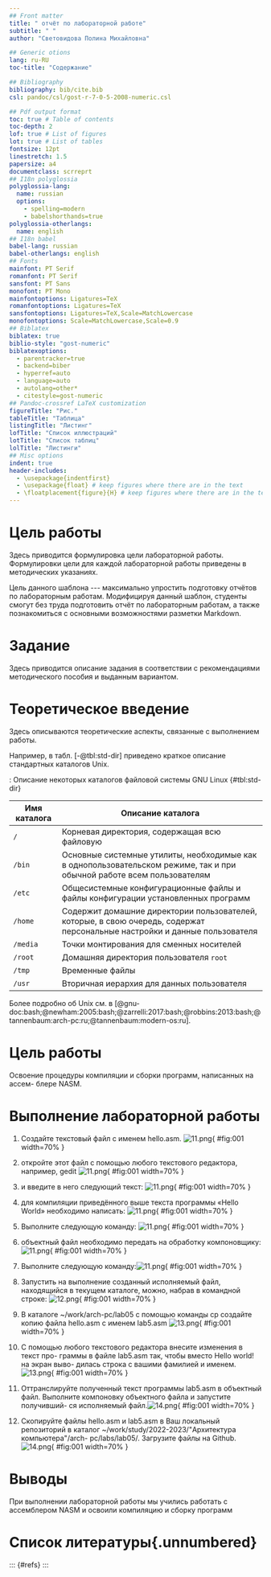 ```yaml
---
## Front matter
title: " отчёт по лабораторной работе"
subtitle: " "
author: "Световидова Полина Михайловна"

## Generic otions
lang: ru-RU
toc-title: "Содержание"

## Bibliography
bibliography: bib/cite.bib
csl: pandoc/csl/gost-r-7-0-5-2008-numeric.csl

## Pdf output format
toc: true # Table of contents
toc-depth: 2
lof: true # List of figures
lot: true # List of tables
fontsize: 12pt
linestretch: 1.5
papersize: a4
documentclass: scrreprt
## I18n polyglossia
polyglossia-lang:
  name: russian
  options:
	- spelling=modern
	- babelshorthands=true
polyglossia-otherlangs:
  name: english
## I18n babel
babel-lang: russian
babel-otherlangs: english
## Fonts
mainfont: PT Serif
romanfont: PT Serif
sansfont: PT Sans
monofont: PT Mono
mainfontoptions: Ligatures=TeX
romanfontoptions: Ligatures=TeX
sansfontoptions: Ligatures=TeX,Scale=MatchLowercase
monofontoptions: Scale=MatchLowercase,Scale=0.9
## Biblatex
biblatex: true
biblio-style: "gost-numeric"
biblatexoptions:
  - parentracker=true
  - backend=biber
  - hyperref=auto
  - language=auto
  - autolang=other*
  - citestyle=gost-numeric
## Pandoc-crossref LaTeX customization
figureTitle: "Рис."
tableTitle: "Таблица"
listingTitle: "Листинг"
lofTitle: "Список иллюстраций"
lotTitle: "Список таблиц"
lolTitle: "Листинги"
## Misc options
indent: true
header-includes:
  - \usepackage{indentfirst}
  - \usepackage{float} # keep figures where there are in the text
  - \floatplacement{figure}{H} # keep figures where there are in the text
---
```


# Цель работы

Здесь приводится формулировка цели лабораторной работы. Формулировки
цели для каждой лабораторной работы приведены в методических
указаниях.

Цель данного шаблона --- максимально упростить подготовку отчётов по
лабораторным работам.  Модифицируя данный шаблон, студенты смогут без
труда подготовить отчёт по лабораторным работам, а также познакомиться
с основными возможностями разметки Markdown.

# Задание

Здесь приводится описание задания в соответствии с рекомендациями
методического пособия и выданным вариантом.

# Теоретическое введение

Здесь описываются теоретические аспекты, связанные с выполнением работы.

Например, в табл. [-@tbl:std-dir] приведено краткое описание стандартных каталогов Unix.

: Описание некоторых каталогов файловой системы GNU Linux {#tbl:std-dir}

| Имя каталога | Описание каталога                                                                                                          |
|--------------|----------------------------------------------------------------------------------------------------------------------------|
| `/`          | Корневая директория, содержащая всю файловую                                                                               |
| `/bin `      | Основные системные утилиты, необходимые как в однопользовательском режиме, так и при обычной работе всем пользователям     |
| `/etc`       | Общесистемные конфигурационные файлы и файлы конфигурации установленных программ                                           |
| `/home`      | Содержит домашние директории пользователей, которые, в свою очередь, содержат персональные настройки и данные пользователя |
| `/media`     | Точки монтирования для сменных носителей                                                                                   |
| `/root`      | Домашняя директория пользователя  `root`                                                                                   |
| `/tmp`       | Временные файлы                                                                                                            |
| `/usr`       | Вторичная иерархия для данных пользователя                                                                                 |

Более подробно об Unix см. в [@gnu-doc:bash;@newham:2005:bash;@zarrelli:2017:bash;@robbins:2013:bash;@tannenbaum:arch-pc:ru;@tannenbaum:modern-os:ru].
# Цель работы
Освоение процедуры компиляции и сборки программ, написанных на ассем-
блере NASM.
# Выполнение лабораторной работы

1. Создайте текстовый файл с именем hello.asm. ![11.png](image/11.png){ #fig:001 width=70% }

2. откройте этот файл с помощью любого текстового редактора, например, gedit ![11.png](image/11.png){ #fig:001 width=70% }

3. и введите в него следующий текст: ![11.png](image/11.png){ #fig:001 width=70% }

4.  для компиляции приведённого выше текста программы «Hello World» необходимо написать: ![11.png](image/11.png){ #fig:001 width=70% }
5. Выполните следующую команду: ![11.png](image/11.png){ #fig:001 width=70% }

6. объектный файл необходимо передать на обработку компоновщику: ![11.png](image/11.png){ #fig:001 width=70% }
7. Выполните следующую команду:![11.png](image/11.png){ #fig:001 width=70% }

8. Запустить на выполнение созданный исполняемый файл, находящийся в
текущем каталоге, можно, набрав в командной строке: ![12.png](image/12.png){ #fig:001 width=70% }

9.  В каталоге ~/work/arch-pc/lab05 с помощью команды cp создайте копию
файла hello.asm с именем lab5.asm ![13.png](image/13.png){ #fig:001 width=70% }
10.  С помощью любого текстового редактора внесите изменения в текст про-
граммы в файле lab5.asm так, чтобы вместо Hello world! на экран выво-
дилась строка с вашими фамилией и именем. ![13.png](image/13.png){ #fig:001 width=70% }
11. Оттранслируйте полученный текст программы lab5.asm в объектный
файл. Выполните компоновку объектного файла и запустите получивший-
ся исполняемый файл.![14.png](image/14.png){ #fig:001 width=70% }
12. Скопируйте файлы hello.asm и lab5.asm в Ваш локальный репозиторий
в каталог ~/work/study/2022-2023/"Архитектура компьютера"/arch-
pc/labs/lab05/. Загрузите файлы на Github.![14.png](image/14.png){ #fig:001 width=70% }
# Выводы

При выполнении лабораторной работы мы учились работать с ассемблером NASM и освоили компиляцию и сборку программ

# Список литературы{.unnumbered}

::: {#refs}
:::
